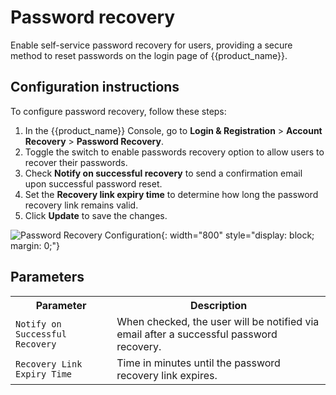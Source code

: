 # Password recovery

Enable self-service password recovery for users, providing a secure method to reset passwords on the login page of {{product_name}}.

## Configuration instructions

To configure password recovery, follow these steps:

1. In the {{product_name}} Console, go to **Login & Registration** > **Account Recovery** > **Password Recovery**.
2. Toggle the switch to enable passwords recovery option to allow users to recover their passwords.
3. Check **Notify on successful recovery** to send a confirmation email upon successful password reset.
4. Set the **Recovery link expiry time** to determine how long the password recovery link remains valid.
5. Click **Update** to save the changes.

![Password Recovery Configuration]({{base_path}}/assets/img/guides/account-configurations/password-recovery.png){: width="800" style="display: block; margin: 0;"}

## Parameters

<table>
  <tr>
    <th>Parameter</th>
    <th>Description</th>
  </tr>
  <tr>
    <td><code>Notify on Successful Recovery</code></td>
    <td>When checked, the user will be notified via email after a successful password recovery.</td>
  </tr>
  <tr>
    <td><code>Recovery Link Expiry Time</code></td>
    <td>Time in minutes until the password recovery link expires.</td>
  </tr>
</table>
